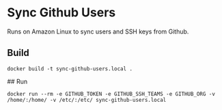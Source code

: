 # Sync Github Users
Runs on Amazon Linux to sync users and SSH keys from Github.

## Build
```shell
docker build -t sync-github-users.local .
```

## Run
```shell
docker run --rm -e GITHUB_TOKEN -e GITHUB_SSH_TEAMS -e GITHUB_ORG -v /home/:/home/ -v /etc/:/etc/ sync-github-users.local
```
